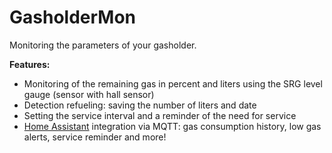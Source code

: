 # GasholderMon
Monitoring the parameters of your gasholder.

**Features:**
- Monitoring of the remaining gas in percent and liters using the SRG level gauge (sensor with hall sensor)
- Detection refueling: saving the number of liters and date
- Setting the service interval and a reminder of the need for service
- [Home Assistant](https://www.home-assistant.io/) integration via MQTT: gas consumption history, low gas alerts, service reminder and more!

